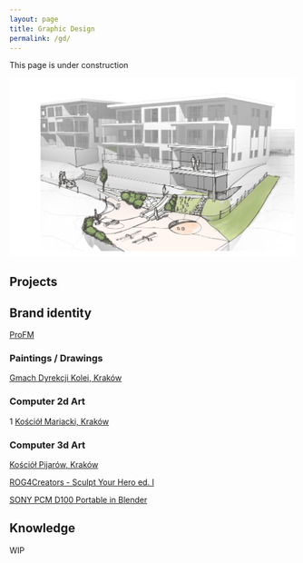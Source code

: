 ```yaml
---
layout: page
title: Graphic Design
permalink: /gd/
---
```

This page is under construction

<img src="/images/GD/HorisontSketch.jpg" style="width:Auto;height:Auto;"></p>  

## Projects

## Brand identity 

[ProFM](https://w7k.pl/ProFM-BrandIdentity/)  

### Paintings / Drawings

[Gmach Dyrekcji Kolei, Kraków](https://w7k.pl/GmachDyrekcjiKolei//)  


### Computer 2d Art
1
[Kościół Mariacki, Kraków](https://w7k.pl/Mariacki/)  


### Computer 3d Art

[Kościół Pijarów, Kraków](https://w7k.pl/Pijarzy/)  

[ROG4Creators - Sculpt Your Hero ed. I](https://w7k.pl/ROG4Creators-ed1/)  

[SONY PCM D100 Portable in Blender](https://w7k.pl/SONY/)

## Knowledge 

WIP

